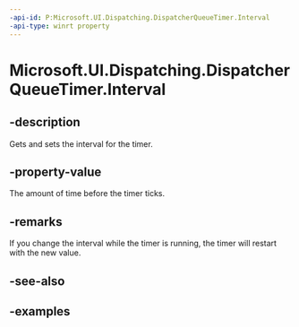 ```yaml
---
-api-id: P:Microsoft.UI.Dispatching.DispatcherQueueTimer.Interval
-api-type: winrt property
---
```


# Microsoft.UI.Dispatching.DispatcherQueueTimer.Interval

<!--
public System.TimeSpan Interval { get; set; }
-->

## -description

Gets and sets the interval for the timer.

## -property-value

The amount of time before the timer ticks.

## -remarks

If you change the interval while the timer is running, the timer will restart with the new value.

## -see-also

## -examples
